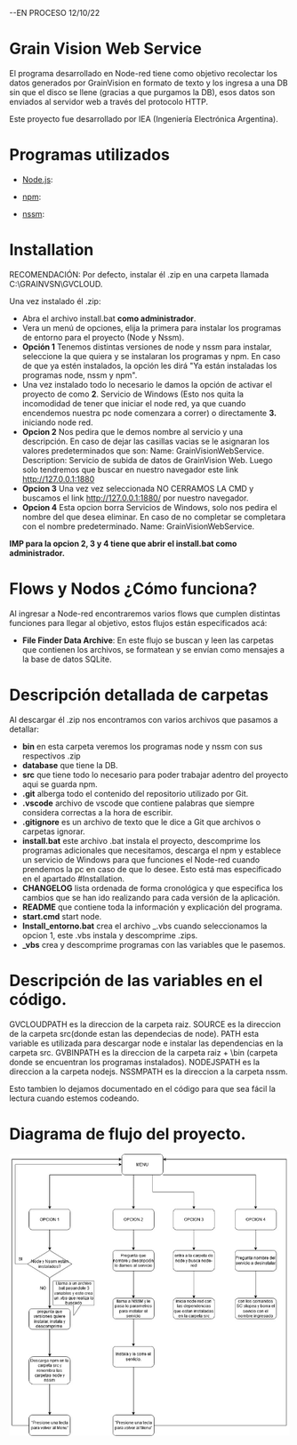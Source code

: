    
   
--EN PROCESO 12/10/22
  # Grain Vision Web Service
El programa desarrollado en Node-red tiene como objetivo recolectar los datos generados por GrainVision en formato de texto y los ingresa a una DB sin que el disco se llene (gracias a que purgamos la DB), esos datos son enviados al servidor web a través del protocolo HTTP.

Este proyecto fue desarrollado por IEA (Ingeniería Electrónica Argentina).

  # Programas utilizados

* [Node.js](https://nodejs.org/dist/v16.13.2/): 

* [npm](https://nodered.org/): 

* [nssm](https://nssm.cc/download): 

 
  

 # Installation
RECOMENDACIÓN: Por defecto, instalar él .zip en una carpeta llamada C:\GRAINVSN\GVCLOUD.

Una vez instalado él .zip: 
- Abra el archivo install.bat **como administrador**.
- Vera un menú de opciones, elija la primera para instalar los programas de entorno para el proyecto (Node y Nssm).
- **Opción 1** Tenemos distintas versiones de node y nssm para instalar, seleccione la que quiera y se instalaran los programas y npm. En caso de que ya estén instalados, la opción les dirá "Ya están instaladas los programas node, nssm y npm". 
- Una vez instalado todo lo necesario le damos la opción de activar el proyecto de como **2**. Servicio de Windows  (Esto nos quita la incomodidad de tener que iniciar el node red, ya que cuando encendemos nuestra pc node comenzara a correr) o directamente **3.** iniciando node red.
- **Opcion 2**  Nos pedira que le demos nombre al servicio y una descripción. En caso de dejar las casillas vacias se le asignaran los valores predeterminados que son: Name: GrainVisionWebService. Description: Servicio de subida de datos de GrainVision Web. Luego solo tendremos que buscar en nuestro navegador este link http://127.0.0.1:1880
- **Opcion 3**  Una vez vez seleccionada NO CERRAMOS LA CMD y buscamos el link http://127.0.0.1:1880/ por nuestro navegador.
- **Opcion 4** Esta opcion borra Servicios de Windows, solo nos pedira el nombre del que desea eliminar. En caso de no completar se completara con el nombre predeterminado. Name: GrainVisionWebService.

**IMP para la opcion 2, 3 y 4 tiene que abrir el install.bat como administrador.**


  # Flows y Nodos ¿Cómo funciona?

Al ingresar a Node-red encontraremos varios flows que cumplen distintas funciones para llegar al objetivo, estos flujos están especificados acá:

  

 - **File Finder Data Archive**: En este flujo se buscan y leen las carpetas que contienen los archivos, se formatean y se envían como mensajes a la base de datos SQLite.




# Descripción detallada de carpetas

Al descargar él .zip nos encontramos con varios archivos que pasamos a detallar:

- **bin**  en esta carpeta veremos los programas node y nssm con sus respectivos .zip
- **database** que tiene la DB.
- **src** que tiene todo lo necesario para poder trabajar adentro del proyecto aqui se guarda npm. 
- **.git** alberga todo el contenido del repositorio utilizado por Git.
- **.vscode** archivo de vscode que contiene palabras que siempre considera correctas a la hora de escribir.
- **.gitignore** es un archivo  de texto que le dice a Git que archivos o carpetas ignorar.
- **install.bat** este archivo .bat instala el proyecto, descomprime los programas adicionales que necesitamos, descarga el npm y establece un servicio de Windows para que funciones el Node-red cuando prendemos la pc en caso de que lo desee. Esto está mas especificado en el apartado #Installation.
- **CHANGELOG** lista ordenada de forma cronológica y que especifica los cambios que se han ido realizando para cada versión de la aplicación.
- **README**  que contiene toda la información y explicación del programa. 
- **start.cmd**  start node.
- **Install_entorno.bat** crea el archivo _.vbs cuando seleccionamos la opcion 1, este .vbs instala y descomprime .zips.
-  **_vbs** crea y descomprime programas con las variables que le pasemos. 

# Descripción de las variables en el código.
GVCLOUDPATH es la direccion de la carpeta raiz.
SOURCE es la direccion de la carpeta src(donde estan las dependecias de node).
PATH esta variable es utilizada para descargar node e instalar las dependencias en la carpeta src.
GVBINPATH es la direccion de la carpeta raiz + \bin (carpeta donde se encuentran los programas instalados).
NODEJSPATH es la direccion a la carpeta nodejs.
NSSMPATH es la direccion a la carpeta nssm.

Esto tambien lo dejamos documentado en el código para que sea fácil la lectura cuando estemos codeando.


# Diagrama de flujo del proyecto.
![alt text](Diagrama_GVCLOUD.jpg)
